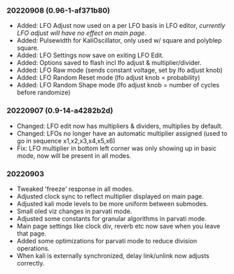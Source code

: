 ### 20220908 (0.96-1-af371b80)
* Added: LFO Adjust now used on a per LFO basis in LFO editor, *currently LFO adjust will have no effect on main page*.
* Added: Pulsewidth for KaliOscillator, only used w/ square and polyblep square.
* Added: LFO Settings now save on exiting LFO Edit.
* Added: Options saved to flash incl lfo adjust & multiplier/divider.
* Added: LFO Raw mode (sends constant voltage, set by lfo adjust knob)
* Added: LFO Random Reset mode (lfo adjust knob = probability)
* Added: LFO Random Shape mode (lfo adjust knob = number of cycles before randomize)
 
### 20220907 (0.9-14-a4282b2d)
* Changed: LFO edit now has multipliers & dividers, multiplies by default.
* Changed: LFOs no longer have an automatic multiplier assigned (used to go in
  sequence x1,x2,x3,x4,x5,x6)
* Fix: LFO multiplier in bottom left corner was only showing up in basic mode,
  now will be present in all modes.

### 20220903
* Tweaked 'freeze' response in all modes.
* Adjusted clock sync to reflect multiplier displayed on main page.
* Adjusted kali mode levels to be more uniform between submodes.
* Small oled viz changes in parvati mode.
* Adjusted some constants for granular algorithms in parvati mode.
* Main page settings like clock div, reverb etc now save when you leave that
  page.
* Added some optimizations for parvati mode to reduce division operations.
* When kali is externally synchronized, delay link/unlink now adjusts 
  correctly.
